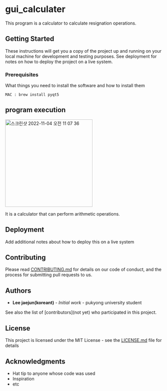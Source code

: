 # gui_calculater

This program is a calculator to calculate resignation operations.

## Getting Started

These instructions will get you a copy of the project up and running on your local machine for development and testing purposes. See deployment for notes on how to deploy the project on a live system.

### Prerequisites

What things you need to install the software and how to install them

```
MAC : brew install pyqt5
```

## program execution
<img width="279" alt="스크린샷 2022-11-04 오전 11 07 36" src="https://user-images.githubusercontent.com/77061306/199869749-c0d8a6bc-b020-4eac-a198-a912f726f1d5.png">

It is a calculator that can perform arithmetic operations.

## Deployment

Add additional notes about how to deploy this on a live system


## Contributing

Please read [CONTRIBUTING.md](https://github.com/leejaejjun/gui_calculater/blob/main/CONTRIBUTING.md) for details on our code of conduct, and the process for submitting pull requests to us.

## Authors

* **Lee jaejun(koreant)** - *Initial work* - pukyong university student

See also the list of [contributors](not yet) who participated in this project.

## License

This project is licensed under the MIT License - see the [LICENSE.md](https://github.com/leejaejjun/gui_calculater/blob/main/README.md) file for details

## Acknowledgments

* Hat tip to anyone whose code was used
* Inspiration
* etc
